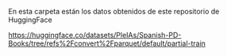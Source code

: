 En esta carpeta están los datos obtenidos de este repositorio de HuggingFace

https://huggingface.co/datasets/PleIAs/Spanish-PD-Books/tree/refs%2Fconvert%2Fparquet/default/partial-train